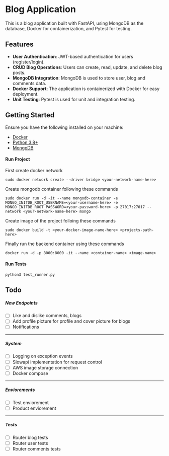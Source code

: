 # Blog Application

This is a blog application built with FastAPI, using MongoDB as the database, Docker for containerization, and Pytest for testing.

## Features

- **User Authentication**: JWT-based authentication for users (register/login).
- **CRUD Blog Operations**: Users can create, read, update, and delete blog posts.
- **MongoDB Integration**: MongoDB is used to store user, blog and comments data.
- **Docker Support**: The application is containerized with Docker for easy deployment.
- **Unit Testing**: Pytest is used for unit and integration testing.

## Getting Started

Ensure you have the following installed on your machine:

- [Docker](https://www.docker.com/get-started)
- [Python 3.8+](https://www.python.org/downloads/)
- [MongoDB](https://www.mongodb.com/try/download/community)



#### Run Project

First create docker network 

```
sudo docker network create --driver bridge <your-network-name-here>
```

Create mongodb container following these commands

```
sudo docker run -d -it --name mongodb-container -e MONGO_INITDB_ROOT_USERNAME=<your-username-here> -e MONGO_INITDB_ROOT_PASSWORD=<your-password-here> -p 27017:27017 --network <your-network-name-here> mongo
```

Create image of the project folloing these commands

```
sudo docker build -t <your-docker-image-name-here> <projects-path-here>
```

Finally run the backend container using these commands

```
docker run -d -p 8000:8000 -it --name <container-name> <image-name>
```

#### Run Tests

```
python3 test_runner.py
```

## Todo

##### New Endpoints
- [ ] Like and dislike comments, blogs
- [ ] Add profile picture for profile and cover picture for blogs
- [ ] Notifications

---------------------------

##### System
- [ ] Logging on exception events
- [ ] Slowapi implementation for request control 
- [ ] AWS image storage connection
- [ ] Docker compose

---------------------------

##### Enviorements
- [ ] Test enviorement
- [ ] Product enviorement

---------------------------

##### Tests
- [ ] Router blog tests
- [ ] Router user tests
- [ ] Router comments tests